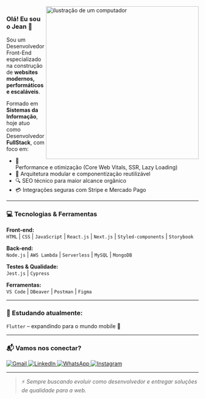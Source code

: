 <img src="https://raw.githubusercontent.com/MicaelliMedeiros/micaellimedeiros/master/image/computer-illustration.png" alt="ilustração de um computador" min-width="400px" max-width="400px" width="400px" align="right">

### Olá! Eu sou o Jean 👋  
Sou um Desenvolvedor Front-End especializado na construção de **websites modernos, performáticos e escaláveis**.

Formado em **Sistemas da Informação**, hoje atuo como Desenvolvedor **FullStack**, com foco em:
- 🚀 Performance e otimização (Core Web Vitals, SSR, Lazy Loading)  
- 📐 Arquitetura modular e componentização reutilizável  
- 🔍 SEO técnico para maior alcance orgânico  
- 💳 Integrações seguras com Stripe e Mercado Pago

---

### 💻 Tecnologias & Ferramentas

**Front-end:**  
`HTML` | `CSS` | `JavaScript` | `React.js` | `Next.js` | `Styled-components` | `Storybook`

**Back-end:**  
`Node.js` | `AWS Lambda` | `Serverless` | `MySQL` | `MongoDB`

**Testes & Qualidade:**  
`Jest.js` | `Cypress`

**Ferramentas:**  
`VS Code` | `DBeaver` | `Postman` | `Figma`

---

### 📱 Estudando atualmente:
`Flutter` – expandindo para o mundo mobile 📱

---

### 📬 Vamos nos conectar?

<p align="left">
  <a href="mailto:jgomesfonseca21@gmail.com" title="Gmail">
    <img src="https://img.shields.io/badge/-Gmail-FF0000?style=flat-square&labelColor=FF0000&logo=gmail&logoColor=white" alt="Gmail"/>
  </a>

  <a href="https://www.linkedin.com/in/jean-gomes-353587168/" title="LinkedIn">
    <img src="https://img.shields.io/badge/-Linkedin-0e76a8?style=flat-square&logo=Linkedin&logoColor=white" alt="LinkedIn"/>
  </a>

  <a href="https://wa.me/11978035152" title="WhatsApp">
    <img src="https://img.shields.io/badge/-WhatsApp-25d366?style=flat-square&labelColor=25d366&logo=whatsapp&logoColor=white" alt="WhatsApp"/>
  </a>

  <a href="https://www.instagram.com/jean_gomes97/" title="Instagram">
    <img src="https://img.shields.io/badge/-Instagram-DF0174?style=flat-square&labelColor=DF0174&logo=instagram&logoColor=white" alt="Instagram"/>
  </a>
</p>

---

> ⚡ *Sempre buscando evoluir como desenvolvedor e entregar soluções de qualidade para a web.*
